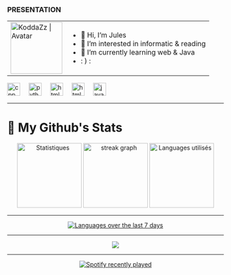 <h3>PRESENTATION</h3>
<table>
    <tr>
    <td>
    <img align="middle" src="https://raw.githubusercontent.com/KoddaZz/KoddaZz/main/Images/avatar-round.png" alt="KoddaZz | Avatar" width="120px"/>
    </td><td>
    <ul>
    <li> 👋 Hi, I’m Jules
    <li> 👀 I’m interested in informatic & reading
    <li> 🌱 I’m currently learning web & Java 
    <li> : ) :
    </ul>
    </td></tr>
 </table>


<div align="left">
  <img src="https://www.svgrepo.com/show/452183/cpp.svg" height="30" alt="cpp logo"  />
  <img width="12" />
  <img src="https://www.svgrepo.com/show/452091/python.svg" height="30" alt="python logo" />
  <img width="12" />
  <img src="https://www.svgrepo.com/show/452228/html-5.svg" height="30" alt="html logo"/>
  <img width="12" />
  <img src="https://www.svgrepo.com/show/452185/css-3.svg" height="30" alt="html logo"/>
  <img width="12" />
  <img src="https://www.svgrepo.com/show/452234/java.svg" height="30" alt="java logo"/>
  <img width="12" />
</div>

---

<h1 align="left"> 📍 My Github's Stats </h1>


<div align="center">
  <img src="https://github-readme-stats.vercel.app/api?username=julesfuselier&hide_title=false&hide_rank=false&show_icons=true&include_all_commits=true&count_private=true&disable_animations=false&theme=dark&locale=en&hide_border=true" height="150" alt="Statistiques"  />
  <img src="https://streak-stats.demolab.com?user=julesfuselier&locale=en&mode=daily&theme=dark&hide_border=true&border_radius=5" height="150" alt="streak graph"  />
  <img src="https://github-readme-stats.vercel.app/api/top-langs?username=julesfuselier&locale=en&hide_title=false&layout=compact&card_width=320&langs_count=5&theme=dark&hide_border=true" height="150" alt="Languages utilisés"  />
</div>

---

<div align="center">
    <a href="https://wakatime.com/@KoddaZz">
    <picture>
      <source media="(prefers-color-scheme: dark), (prefers-color-scheme: no-preference)" srcset="https://github-readme-stats.vercel.app/api/wakatime?username=KoddaZz&layout=compact&title_color=0891b2&icon_color=0891b2&locale=en">
      <img alt="Languages over the last 7 days" src="https://github-readme-stats.vercel.app/api/wakatime?username=KoddaZz&layout=compact&langs_count=10&title_color=0891b2&text_color=ffffff&icon_color=0891b2&bg_color=151515&hide_border=true&locale=en"/>
    </picture>
    </a>
</div>

---

<p align="center"> <img src="https://github-profile-trophy.vercel.app/?username=julesfuselier&theme=onedark&no-frame=true&no-bg=true&margin-w=15&column=5"</p>

---



<div align="center">
  <a href="https://open.spotify.com/user/31vzig5q54gvmnua6zxbirqtz75u?si=7c371e1e4f4d4d7f">
    <img src="https://spotify-recently-played-readme.vercel.app/api?user=31vzig5q54gvmnua6zxbirqtz75u&count=5&unique=true" alt="Spotify recently played"  />
  </a>
</div>
<!---
KoddaZz/KoddaZz is a ✨ special ✨ repository because its `README.md` (this file) appears on your GitHub profile.
You can click the Preview link to take a look at your changes.
--->
